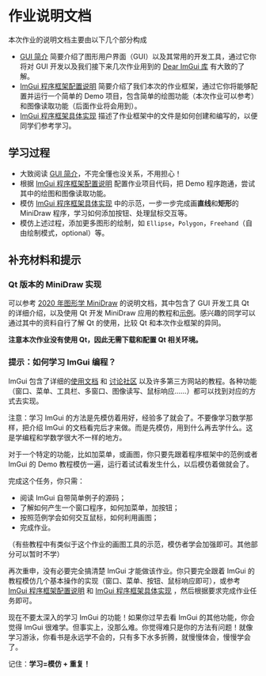 # 作业说明文档

本次作业的说明文档主要由以下几个部分构成

- [GUI 简介](gui_introduction.md) 简要介绍了图形用户界面（GUI）以及其常用的开发工具，通过它你将对 GUI 开发以及我们接下来几次作业用到的 [Dear ImGui 库](https://github.com/ocornut/imgui) 有大致的了解。
- [ImGui 程序框架配置说明](framework_introduction.md) 简要介绍了我们本次的作业框架，通过它你将能够配置并运行一个简单的 Demo 项目，包含简单的绘图功能（本次作业可以参考）和图像读取功能（后面作业将会用到）。
- [ImGui 程序框架具体实现](framework_details.md) 描述了作业框架中的文件是如何创建和编写的，以便同学们参考学习。

## 学习过程

- 大致阅读 [GUI 简介](gui_introduction.md)，不完全懂也没关系，不用担心！
- 根据 [ImGui 程序框架配置说明](framework_introduction.md) 配置作业项目代码，把 Demo 程序跑通，尝试其中的绘图和图像读取功能。
- 模仿 [ImGui 程序框架具体实现](framework_details.md) 中的示范，一步一步完成画**直线**和**矩形**的 MiniDraw 程序，学习如何添加按钮、处理鼠标交互等。
- 模仿上述过程，添加更多图形的绘制，如 `Ellipse`，`Polygon`，`Freehand`（自由绘制模式，optional）等。

## 补充材料和提示

### Qt 版本的 MiniDraw 实现

可以参考 [2020 年图形学 MiniDraw](https://github.com/Ubpa/USTC_CG/tree/master/Homeworks/1_MiniDraw/documents) 的说明文档，其中包含了 GUI 开发工具 Qt 的详细介绍，以及使用 Qt 开发 MiniDraw 应用的教程和[示例](https://pan.baidu.com/s/1o8nXdwA)。感兴趣的同学可以通过其中的资料自行了解 Qt 的使用，比较 Qt 和本次作业框架的异同。

**注意本次作业没有使用 Qt，因此无需下载和配置 Qt 相关环境。**

### 提示：如何学习 ImGui 编程？

ImGui 包含了详细的[使用文档](https://github.com/ocornut/imgui/wiki) 和 [讨论社区](https://github.com/ocornut/imgui/issues) 以及许多第三方网站的教程。各种功能（窗口、菜单、工具栏、多窗口、图像读写、鼠标响应……）都可以找到对应的方式去实现。

注意：学习 ImGui 的方法是先模仿着用好，经验多了就会了。不要像学习数学那样，把介绍 ImGui 的文档看完后才来做。而是先模仿，用到什么再去学什么。这是学编程和学数学很大不一样的地方。

对于一个特定的功能，比如加菜单，或画图，你只要先跟着程序框架中的范例或者 ImGui 的 Demo 教程模仿一遍，运行着试试看发生什么，以后模仿着做就会了。

完成这个任务，你只需：

- 阅读 ImGui 自带简单例子的源码；
- 了解如何产生一个窗口程序，如何加菜单，加按钮；
- 按照范例学会如何交互鼠标，如何利用画图；
- 完成作业。

（有些教程中有类似于这个作业的画图工具的示范，模仿者学会加强即可。其他部分可以暂时不学）

再次重申，没有必要完全搞清楚 ImGui 才能做该作业。你只要完全跟着 ImGui 的教程模仿几个基本操作的实现（窗口、菜单、按钮、鼠标响应即可），或参考 [ImGui 程序框架配置说明](framework_introduction.md) 和 [ImGui 程序框架具体实现](framework_details.md) ，然后根据要求完成作业任务即可。

现在不要太深入的学习 ImGui 的功能！如果你过早去看 ImGui 的其他功能，你会觉得 ImGui 很难学。但事实上，没那么难。你觉得难只是你的方法有问题！就像学习游泳，你看书是永远学不会的，只有多下水多折腾，就慢慢体会，慢慢学会了。

记住：**学习=模仿 + 重复！**
